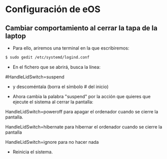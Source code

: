 # Configuración de eOS

## Cambiar comportamiento al cerrar la tapa de la laptop

* Para ello, ariremos una terminal en la que escribiremos:

```sh
$ sudo gedit /etc/systemd/logind.conf
```

* En el fichero que se abrirá, busca la línea:

#HandleLidSwitch=suspend

* y descoméntala (borra el símbolo # del inicio)

* Ahora cambia la palabra "suspend" por la acción que quieres que ejecute el sistema al cerrar la pantalla:

HandleLidSwitch=poweroff para apagar el ordenador cuando se cierre la pantalla.

HandleLidSwitch=hibernate para hibernar el ordenador cuando se cierre la pantalla

HandleLidSwitch=ignore para no hacer nada

* Reinicia el sistema. 
